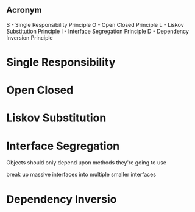 ## Acronym
S - Single Responsibility Principle
O - Open Closed Principle
L - Liskov Substitution Principle
I - Interface Segregation Principle
D - Dependency Inversion Principle

# Single Responsibility


# Open Closed 


# Liskov Substitution


# Interface Segregation
Objects should only depend upon methods they're going to use

break up massive interfaces into multiple smaller interfaces


# Dependency Inversio